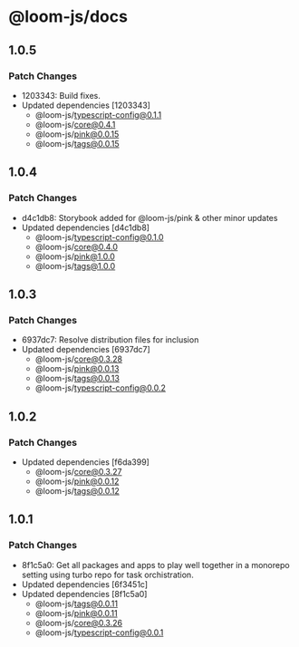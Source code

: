 # @loom-js/docs

## 1.0.5

### Patch Changes

-   1203343: Build fixes.
-   Updated dependencies [1203343]
    -   @loom-js/typescript-config@0.1.1
    -   @loom-js/core@0.4.1
    -   @loom-js/pink@0.0.15
    -   @loom-js/tags@0.0.15

## 1.0.4

### Patch Changes

-   d4c1db8: Storybook added for @loom-js/pink & other minor updates
-   Updated dependencies [d4c1db8]
    -   @loom-js/typescript-config@0.1.0
    -   @loom-js/core@0.4.0
    -   @loom-js/pink@1.0.0
    -   @loom-js/tags@1.0.0

## 1.0.3

### Patch Changes

-   6937dc7: Resolve distribution files for inclusion
-   Updated dependencies [6937dc7]
    -   @loom-js/core@0.3.28
    -   @loom-js/pink@0.0.13
    -   @loom-js/tags@0.0.13
    -   @loom-js/typescript-config@0.0.2

## 1.0.2

### Patch Changes

-   Updated dependencies [f6da399]
    -   @loom-js/core@0.3.27
    -   @loom-js/pink@0.0.12
    -   @loom-js/tags@0.0.12

## 1.0.1

### Patch Changes

-   8f1c5a0: Get all packages and apps to play well together in a monorepo setting using turbo repo for task orchistration.
-   Updated dependencies [6f3451c]
-   Updated dependencies [8f1c5a0]
    -   @loom-js/tags@0.0.11
    -   @loom-js/pink@0.0.11
    -   @loom-js/core@0.3.26
    -   @loom-js/typescript-config@0.0.1
